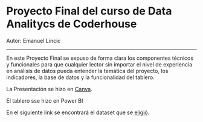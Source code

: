 <h1>Proyecto Final del curso de Data Analitycs de Coderhouse</h1>
<p>Autor: Emanuel Lincic</p><hr>

<p>En este Proyecto Final se expuso de forma clara los componentes técnicos y funcionales para que cualquier lector sin 
importar el nivel de experiencia en análisis de datos pueda entender la temática del proyecto, los indicadores, la base 
de datos y la funcionalidad del tablero.</p>

<p> La Presentación se hizo en <a href="https://www.canva.com">Canva</a>.</p>
<p>El tablero sse hizo en Power BI</p>
<p>En el siguiente link se encontrará el dataset que se
<a href="https://www.kaggle.com/datasets/ahmettalhabektas/argentina-car-prices">eligió</a>.</p>
